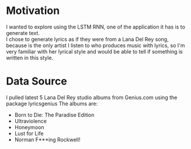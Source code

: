 # Motivation
I wanted to explore using the LSTM RNN, one of the application it has is to generate text.  
I chose to generate lyrics as if they were from a Lana Del Rey song, because is the only artist I listen to who produces music with lyrics, so I'm very familiar with her lyrical style and would be able to tell if something is written in this style. 

# Data Source
I pulled latest 5 Lana Del Rey studio albums from Genius.com using the package lyricsgenius
The albums are: 
- Born to Die: The Paradise Edition
- Ultraviolence
- Honeymoon
- Lust for Life
- Norman F***ing Rockwell!
